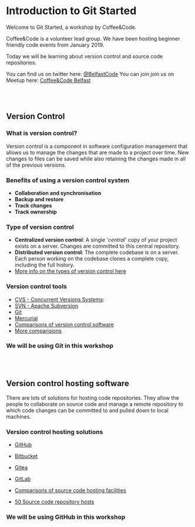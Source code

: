 # Introduction to Git Started
Welcome to Git Started, a workshop by Coffee&Code.

Coffee&Code is a volunteer lead group. We have been hosting beginner friendly code events from January 2019.

Today we will be learning about version control and source code repositories.

You can find us on twitter here: [@BelfastCode](https://twitter.com/belfastcode)
You can join join us on Meetup here: [Coffee&Code Belfast](https://www.meetup.com/coffee-code-belfast/)

<br>
<br>

## Version Control 
### What is version control?
Version control is a component in software configuration management that allows us to manage the changes that are made to a project over time.
New changes to files can be saved while also retaining the changes made in all of the previous versions.

### Benefits of using a version control system
* **Collaboration and synchronisation**
* **Backup and restore**
* **Track changes**
* **Track ownership**

### Type of version control 
* **Centralized version control**: A single '*central*' copy of your project exists on a server. Changes are committed to this central repository. 
* **Distributed version control**: The complete codebase is on a server. Each person working on the codebase clones a complete copy, including the full history.
* [More info on the types of version control here](https://medium.com/faun/centralized-vs-distributed-version-control-systems-a135091299f0)


### Version control tools
* [CVS - Concurrent Versions Systems](http://www.nongnu.org/cvs/): 
* [SVN - Apache Subversion](http://subversion.apache.org/)
* [Git](https://git-scm.com/)
* [Mercurial](https://www.mercurial-scm.org/)
* [Comparisons of version control software](https://en.wikipedia.org/wiki/Comparison_of_version-control_software)
* [More comparisions](https://financesonline.com/version-control-systems/)

### We will be using Git in this workshop

<br>
<br>

## Version control hosting software
There are lots of solutions for hosting code repositories. They allow the people to collaborate on source code and manage a remote repository to which code changes can be committed to and pulled down to local machines. 

### Version control hosting solutions
* [GitHub](https://github.com/)
* [Bitbucket](https://bitbucket.org/product)
* [Gitea](https://gitea.io/en-us/)
* [GitLab](https://about.gitlab.com/)

* [Comparisons of source code hosting facilities](https://en.wikipedia.org/wiki/Comparison_of_source-code-hosting_facilities)
* [50 Source code repository hosts](https://stackify.com/source-code-repository-hosts/)

### We will be using GitHub in this workshop



